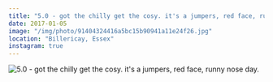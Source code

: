 ```yaml
---
title: "5.0 - got the chilly get the cosy. it's a jumpers, red face, runny nose day."
date: 2017-01-05
image: "/img/photo/91404324416a5bc15b90941a11e24f26.jpg"
location: "Billericay, Essex"
instagram: true
---
```


![5.0 - got the chilly get the cosy. it's a jumpers, red face, runny nose day.](/img/photo/91404324416a5bc15b90941a11e24f26.jpg)
